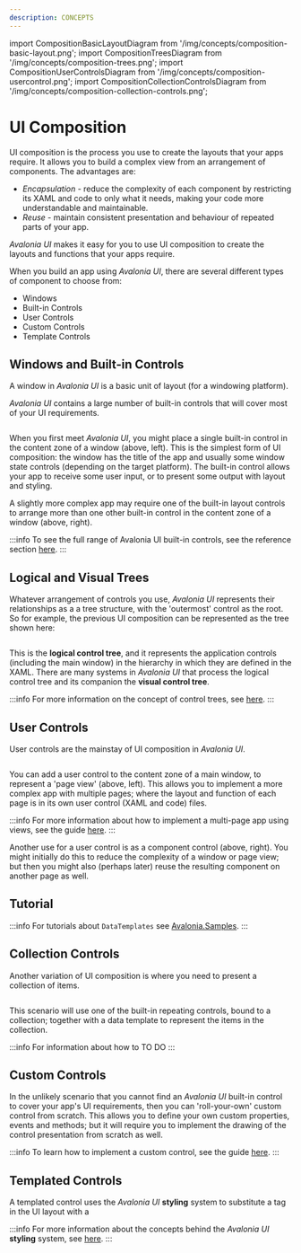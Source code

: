 ```yaml
---
description: CONCEPTS
---
```


import CompositionBasicLayoutDiagram from '/img/concepts/composition-basic-layout.png';
import CompositionTreesDiagram from '/img/concepts/composition-trees.png';
import CompositionUserControlsDiagram from '/img/concepts/composition-usercontrol.png';
import CompositionCollectionControlsDiagram from '/img/concepts/composition-collection-controls.png';

# UI Composition

UI composition is the process you use to create the layouts that your apps require. It allows you to build a complex view from an arrangement of components. The advantages are:

* _Encapsulation_ - reduce the complexity of each component by restricting its XAML and code to only what it needs, making your code more understandable and maintainable.
* _Reuse_ - maintain consistent presentation and behaviour of repeated parts of your app.

_Avalonia UI_ makes it easy for you to use UI composition to create the layouts and functions that your apps require.

When you build an app using _Avalonia UI_, there are several different types of component to choose from:

* Windows
* Built-in Controls
* User Controls
* Custom Controls
* Template Controls

## Windows and Built-in Controls

A window in _Avalonia UI_ is a basic unit of layout (for a windowing platform).

_Avalonia UI_ contains a large number of built-in controls that will cover most of your UI requirements.   

<img src={CompositionBasicLayoutDiagram} alt=""/>

When you first meet _Avalonia UI_, you might place a single built-in control in the content zone of a window (above, left). This is the simplest form of UI composition: the window has the title of the app and usually some window state controls (depending on the target platform). The built-in control allows your app to receive some user input, or to present some output with layout and styling.

A slightly more complex app may require one of the built-in layout controls to arrange more than one other built-in control in the content zone of a window (above, right).

:::info
To see the full range of Avalonia UI built-in controls, see the reference section [here](../reference/controls/).
:::

## Logical and Visual Trees

Whatever arrangement of controls you use, _Avalonia UI_ represents their relationships as a a tree structure, with the 'outermost' control as the root. So for example, the previous UI composition can be represented as the tree shown here:

<img src={CompositionTreesDiagram} alt=""/>

This is the **logical control tree**, and it represents the application controls (including the main window) in the hierarchy in which they are defined in the XAML. There are many systems in _Avalonia UI_ that process the logical control tree and its companion the **visual control tree**.

:::info
For more information on the concept of control trees, see [here](control-trees.md).
:::

## User Controls

User controls are the mainstay of UI composition in _Avalonia UI_.

<img src={CompositionUserControlsDiagram} alt=""/>

You can add a user control to the content zone of a main window, to represent a 'page view' (above, left).  This allows you to implement a more complex app with multiple pages; where the layout and function of each page is in its own user control (XAML and code) files.   

:::info
For more information about how to implement a multi-page app using views, see the guide [here](../guides/development-guides/how-to-implement-multi-page-apps.md).
:::

Another use for a user control is as a component control (above, right). You might initially do this to reduce the complexity of a window or page view; but then you might also (perhaps later) reuse the resulting component on another page as well.

## Tutorial

:::info
For tutorials about `DataTemplates` see [Avalonia.Samples](https://github.com/AvaloniaUI/Avalonia.Samples/tree/main?tab=readme-ov-file#%EF%B8%8F-datatemplate-samples).
:::

## Collection Controls

Another variation of UI composition is where you need to present a collection of items.

<img src={CompositionCollectionControlsDiagram} alt=""/>

This scenario will use one of the built-in repeating controls, bound to a collection; together with a data template to represent the items in the collection.

:::info
For information about how to  TO DO
:::

## Custom Controls

In the unlikely scenario that you cannot find an _Avalonia UI_ built-in control to cover your app's UI requirements, then you can 'roll-your-own' custom control from scratch. This allows you to define your own custom properties, events and methods; but it will require you to implement the drawing of the control presentation from scratch as well.

:::info
To learn how to implement a custom control, see the guide [here](../basics/user-interface/controls/creating-controls).
:::

## Templated Controls

A templated control uses the _Avalonia UI_ **styling** system to substitute a tag in the UI layout with a

:::info
For more information about the concepts behind the _Avalonia UI_ **styling** system, see [here](../basics/user-interface/styling).
:::
